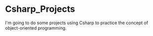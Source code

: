 # Csharp_Projects
I'm going to do some projects using Csharp to practice the concept of object-oriented programming.

